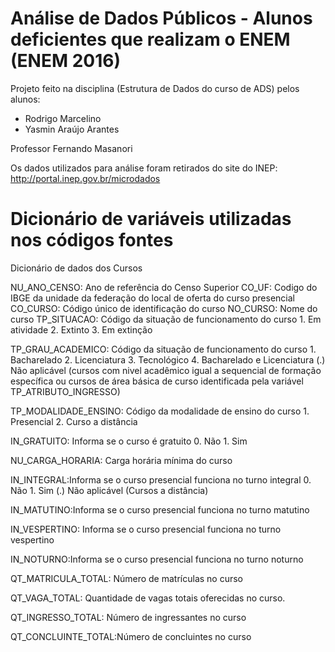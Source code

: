 # Análise de Dados Públicos - Alunos deficientes que realizam o ENEM (ENEM 2016) 

Projeto feito na disciplina (Estrutura de Dados do curso de ADS) pelos alunos:

 - Rodrigo Marcelino
 - Yasmin Araújo Arantes

Professor Fernando Masanori 

Os dados utilizados para análise foram retirados do site do INEP:
http://portal.inep.gov.br/microdados

# Dicionário de variáveis utilizadas nos códigos fontes

Dicionário de dados dos Cursos

NU_ANO_CENSO: Ano de referência do Censo Superior 
CO_UF: Codigo do IBGE da unidade da federação do local de oferta do curso presencial
CO_CURSO: Código único de identificação do curso
NO_CURSO: Nome do curso
TP_SITUACAO: Código da situação de funcionamento do curso
              1. Em atividade
              2. Extinto
              3. Em extinção
              
TP_GRAU_ACADEMICO: Código da situação de funcionamento do curso
              1. Bacharelado
              2. Licenciatura
              3. Tecnológico
              4. Bacharelado e Licenciatura
              (.) Não aplicável (cursos com nivel acadêmico igual a sequencial de formação específica ou  cursos de área básica de curso identificada pela variável TP_ATRIBUTO_INGRESSO)

TP_MODALIDADE_ENSINO: Código da modalidade de ensino do curso
              1. Presencial
              2. Curso a distância
           
IN_GRATUITO: Informa se o curso é gratuito
              0. Não
              1. Sim    

NU_CARGA_HORARIA: Carga horária mínima do curso

IN_INTEGRAL:Informa se o curso presencial funciona no turno integral
              0. Não
              1. Sim
              (.) Não aplicável (Cursos a distância)

IN_MATUTINO:Informa se o curso presencial funciona no turno matutino

IN_VESPERTINO: Informa se o curso presencial funciona no turno vespertino

IN_NOTURNO:Informa se o curso presencial funciona no turno noturno

QT_MATRICULA_TOTAL: Número de matrículas no curso

QT_VAGA_TOTAL: Quantidade de vagas totais oferecidas no curso.

QT_INGRESSO_TOTAL: Número de ingressantes no curso

QT_CONCLUINTE_TOTAL:Número de concluintes no curso
                  
